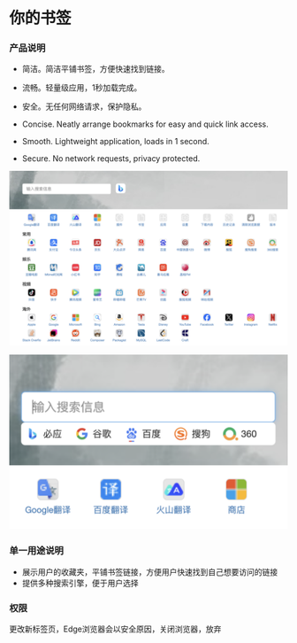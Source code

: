 # 你的书签

### 产品说明

- 简洁。简洁平铺书签，方便快速找到链接。
- 流畅。轻量级应用，1秒加载完成。
- 安全。无任何网络请求，保护隐私。

- Concise. Neatly arrange bookmarks for easy and quick link access.
- Smooth. Lightweight application, loads in 1 second.
- Secure. No network requests, privacy protected.

![image](https://github.com/start2004/your_bookmark_edge/blob/main/review-image/1280x800-1.png?raw=true)

![image](https://github.com/start2004/your_bookmark_edge/blob/main/review-image/1280x800-2.png?raw=true)

### 单一用途说明

- 展示用户的收藏夹，平铺书签链接，方便用户快速找到自己想要访问的链接
- 提供多种搜索引擎，便于用户选择

### 权限

更改新标签页，Edge浏览器会以安全原因，关闭浏览器，放弃